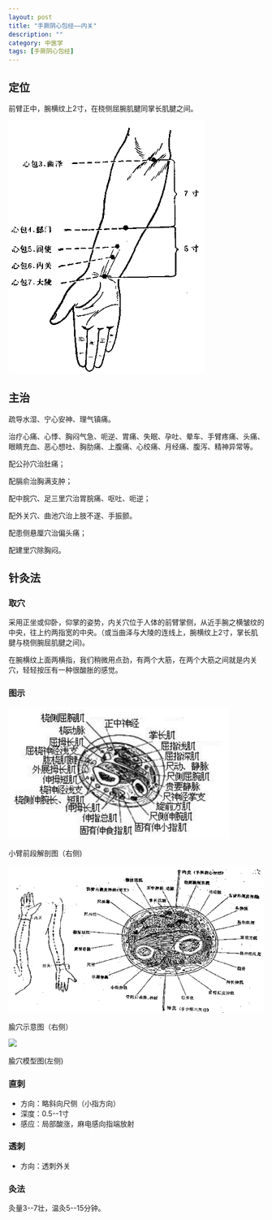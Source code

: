 ```yaml
---
layout: post
title: "手厥阴心包经——内关"
description: ""
category: 中医学 
tags: [手厥阴心包经]
---
```



## 定位

前臂正中，腕横纹上2寸，在桡侧屈腕肌腱同掌长肌腱之间。


![](/images/TCM/channels/PC3-7.png)

## 主治

疏导水湿、宁心安神、理气镇痛。

治疗心痛、心悸、胸闷气急、呃逆、胃痛、失眠、孕吐、晕车、手臂疼痛、头痛、眼睛充血、恶心想吐、胸肋痛、上腹痛、心绞痛、月经痛、腹泻、精神异常等。

配公孙穴治肚痛；

配膈俞治胸满支肿；

配中脘穴、足三里穴治胃脘痛、呕吐、呃逆；

配外关穴、曲池穴治上肢不遂、手振颤。

配患侧悬厘穴治偏头痛；

配建里穴除胸闷。




## 针灸法

### 取穴

采用正坐或仰卧，仰掌的姿势，内关穴位于人体的前臂掌侧，从近手腕之横皱纹的中央，往上约两指宽的中央。（或当曲泽与大陵的连线上，腕横纹上2寸，掌长肌腱与桡侧腕屈肌腱之间)。

在腕横纹上面两横指，我们稍微用点劲，有两个大筋，在两个大筋之间就是内关穴，轻轻按压有一种很酸胀的感觉。

### 图示

![](/images/TCM/topography/forearm_lower.png)

小臂前段解剖图（右侧)

![](/images/TCM/acupoint/PC6_TE5.png)

腧穴示意图（右侧）

![](/images/TCM/acupoint/PC6_TE5_model.jpg.jpg)

腧穴模型图(左侧)

### 直刺

- 方向：略斜向尺侧（小指方向）
- 深度：0.5--1寸
- 感应：局部酸涨，麻电感向指端放射


### 透刺

- 方向：透刺外关



### 灸法

灸量3--7壮，温灸5--15分钟。

